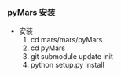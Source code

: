 ### pyMars 安装

 * 安装
    1. cd mars/mars/pyMars
    2. cd pyMars
    3. git submodule update init
    4. python setup.py install